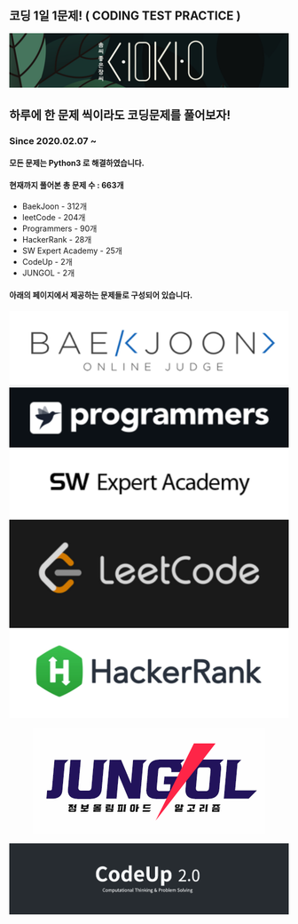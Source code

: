 ## 코딩 1일 1문제! ( CODING TEST PRACTICE )
[![SOMJANG LOGO](/images/SOMJANG.png)](https://somjang.tistory.com/category/Programming/%EC%BD%94%EB%94%A9%201%EC%9D%BC%201%EB%AC%B8%EC%A0%9C)
## 하루에 한 문제 씩이라도 코딩문제를 풀어보자! 
### Since 2020.02.07 ~
#### 모든 문제는 Python3 로 해결하였습니다.
#### 현재까지 풀어본 총 문제 수 : 663개
- BaekJoon - 312개
- leetCode - 204개
- Programmers - 90개
- HackerRank - 28개
- SW Expert Academy - 25개
- CodeUp - 2개
- JUNGOL - 2개

#### 아래의 페이지에서 제공하는 문제들로 구성되어 있습니다.
[![BaekJoon](/images/BaekJoon.png)](https://www.acmicpc.net/)
[![Programmers](/images/Programmers.png)](https://programmers.co.kr/)
[![Samsung_SW_Academy](/images/Samsung_SW_Academy.png)](https://swexpertacademy.com/main/main.do)
[![LeetCode](/images/LeetCode.png)](https://leetcode.com/)
[![HackerRank](/images/HackerRank.png)](https://www.hackerrank.com/)
<p align="center"><a href="http://www.jungol.co.kr/"><img src="/images/JUNGOL.png"></a></p>
<p align="center"><a href="https://codeup.kr/"><img src="/images/CodeUp.png"></a></p>